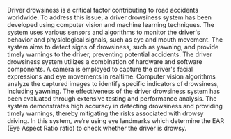 Driver drowsiness is a critical factor contributing to road accidents worldwide. To address this issue, a driver drowsiness system has been developed using computer vision and machine learning techniques. The system uses various sensors and algorithms to monitor the driver's behavior and physiological signals, such as eye and mouth movement. The system aims to detect signs of drowsiness, such as yawning, and provide timely warnings to the driver, preventing potential accidents. The driver drowsiness system utilizes a combination of hardware and software components. A camera is employed to capture the driver's facial expressions and eye movements in realtime. Computer vision algorithms analyze the captured images to identify specific indicators of drowsiness, including yawning. The effectiveness of the driver drowsiness system has been evaluated through extensive testing and performance analysis. The system demonstrates high accuracy in detecting drowsiness and providing timely warnings, thereby mitigating the risks associated with drowsy driving. In this system, we’re using eye landmarks which determine the EAR (Eye Aspect Ratio ratio) to check whether the driver is drowsy.
